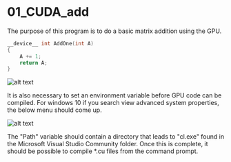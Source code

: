 # 01_CUDA_add

The purpose of this program is to do a basic matrix addition using the GPU.

```C
__device__ int AddOne(int A)
{
    A += 1; 
    return A;
}
```

![alt text](https://github.com/TimOfAllTrades/GPUCheatSheet/blob/master/DesktopDev.png?raw=true)

It is also necessary to set an environment variable before GPU code can be compiled.  For windows 10 if you search view advanced system properties, the below menu should come up.

![alt text](https://github.com/TimOfAllTrades/GPUCheatSheet/blob/master/SysVar.png?raw=true)

The "Path" variable should contain a directory that leads to "cl.exe" found in the Microsoft Visual Studio Community folder.  Once this is complete, it should be possible to compile *.cu files from the command prompt.

